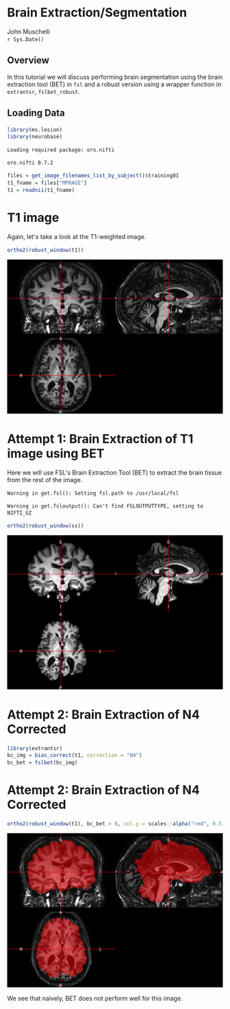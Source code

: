 # Brain Extraction/Segmentation
John Muschelli  
`r Sys.Date()`  



## Overview 
In this tutorial we will discuss performing brain segmentation using the brain extraction tool (BET) in `fsl` and a robust version using a wrapper function in `extrantsr`, `fslbet_robust`. 


## Loading Data


```r
library(ms.lesion)
library(neurobase)
```

```
Loading required package: oro.nifti
```

```
oro.nifti 0.7.2
```

```r
files = get_image_filenames_list_by_subject()$training01
t1_fname = files["MPRAGE"]
t1 = readnii(t1_fname)
```

# T1 image

Again, let's take a look at the T1-weighted image.  


```r
ortho2(robust_window(t1))
```

![](index_files/figure-html/t1_plot-1.png)<!-- -->


# Attempt 1: Brain Extraction of T1 image using BET

Here we will use FSL's Brain Extraction Tool (BET) to extract the brain tissue from the rest of the image.  


```
Warning in get.fsl(): Setting fsl.path to /usr/local/fsl
```

```
Warning in get.fsloutput(): Can't find FSLOUTPUTTYPE, setting to NIFTI_GZ
```


```r
ortho2(robust_window(ss))
```

![](index_files/figure-html/t1_naive_plot_ss-1.png)<!-- -->

# Attempt 2: Brain Extraction of N4 Corrected


```r
library(extrantsr)
bc_img = bias_correct(t1, correction = "N4")
bc_bet = fslbet(bc_img)
```



# Attempt 2: Brain Extraction of N4 Corrected



```r
ortho2(robust_window(t1), bc_bet > 0, col.y = scales::alpha("red", 0.5))
```

![](index_files/figure-html/t1_naive_plot-1.png)<!-- -->




We see that naively, BET does not perform well for this image.

<!-- # Brain Extraction of T1 image using BET -->

<!-- Here we will use FSL's Brain Extraction Tool (BET) to extract the brain tissue from the rest of the image.  We use the modification of BET in `extrantsr`, which is called through `fslbet_robust`.  In `fslbet_robust`, the image is corrected using the N4 inhomogeneity correction.  The neck of the T1 image is then removed and then BET is run, the center of gravity (COG) is estimated, and BET is run with this new COG.  We used a procedure where the neck is removed in 2 registration steps, which is more robust than just the one (which is the default). -->

<!-- ```{r t1_ss, cache = FALSE} -->
<!-- outfile = nii.stub(t1_fname, bn = TRUE) -->
<!-- outfile = paste0(outfile, "_SS.nii.gz") -->
<!-- if (!file.exists(outfile)) { -->
<!--   ss = extrantsr::fslbet_robust(t1_fname,  -->
<!--     remover = "double_remove_neck", -->
<!--     outfile = outfile) -->
<!-- } else { -->
<!--   ss = readnii(outfile) -->
<!-- } -->
<!-- ``` -->

<!-- Let's look at the skull-stripped image. -->
<!-- ```{r t1_ss_plot, cache = TRUE} -->
<!-- ortho2(ss) -->
<!-- ``` -->

<!-- Here we see the skull-stripped image.  But did we drop out "brain areas"? -->

<!-- ```{r t1_ss_plot2, cache = TRUE} -->
<!-- alpha = function(col, alpha = 1) { -->
<!--   cols = t(col2rgb(col, alpha = FALSE)/255) -->
<!--   rgb(cols, alpha = alpha) -->
<!-- }       -->
<!-- ortho2(t1_fname, ss > 0, col.y = alpha("red", 0.5)) -->
<!-- ``` -->

<!-- We can again use `dropEmptyImageDimensions` to remove extraneous slices, which helps with reducing storage of the image on disk, zooming in while plotting, and may aid registration.   -->

<!-- ```{r t1_ss_red, cache = FALSE} -->
<!-- ss_red = dropEmptyImageDimensions(ss) -->
<!-- ortho2(ss_red) -->
<!-- ``` -->

<!-- Again, we can see the zoomed-in view of the image now. -->
